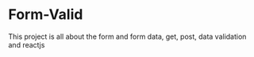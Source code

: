 # Form-Valid
This project is all about the form and form data, get, post, data validation and reactjs  
